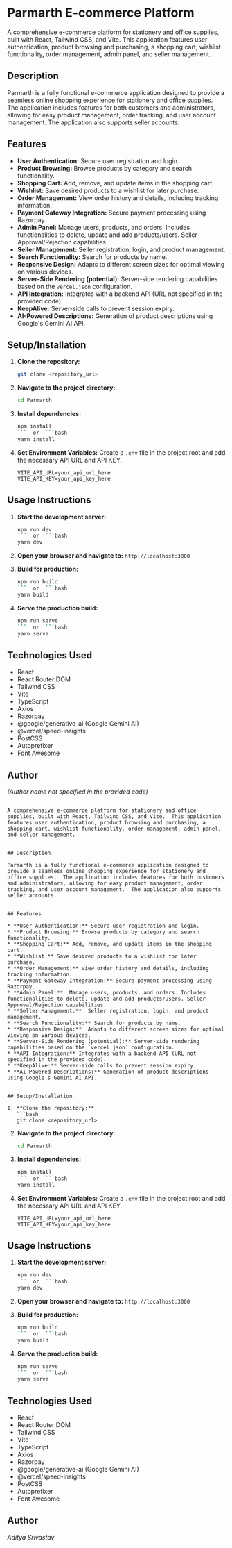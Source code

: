 
# Parmarth E-commerce Platform

A comprehensive e-commerce platform for stationery and office supplies, built with React, Tailwind CSS, and Vite.  This application features user authentication, product browsing and purchasing, a shopping cart, wishlist functionality, order management, admin panel, and seller management.


## Description

Parmarth is a fully functional e-commerce application designed to provide a seamless online shopping experience for stationery and office supplies.  The application includes features for both customers and administrators, allowing for easy product management, order tracking, and user account management.  The application also supports seller accounts.


## Features

* **User Authentication:** Secure user registration and login.
* **Product Browsing:** Browse products by category and search functionality.
* **Shopping Cart:** Add, remove, and update items in the shopping cart.
* **Wishlist:** Save desired products to a wishlist for later purchase.
* **Order Management:** View order history and details, including tracking information.
* **Payment Gateway Integration:** Secure payment processing using Razorpay.
* **Admin Panel:**  Manage users, products, and orders. Includes functionalities to delete, update and add products/users. Seller Approval/Rejection capabilities.
* **Seller Management:**  Seller registration, login, and product management.
* **Search Functionality:** Search for products by name.
* **Responsive Design:**  Adapts to different screen sizes for optimal viewing on various devices.
* **Server-Side Rendering (potential):** Server-side rendering capabilities based on the `vercel.json` configuration.
* **API Integration:** Integrates with a backend API (URL not specified in the provided code).
* **KeepAlive:** Server-side calls to prevent session expiry.
* **AI-Powered Descriptions:** Generation of product descriptions using Google's Gemini AI API.


## Setup/Installation

1. **Clone the repository:**
   ```bash
   git clone <repository_url>
   ```

2. **Navigate to the project directory:**
   ```bash
   cd Parmarth
   ```

3. **Install dependencies:**
   ```bash
   npm install
   ```  or  ```bash
   yarn install
   ```

4. **Set Environment Variables:** Create a `.env` file in the project root and add the necessary API URL and API KEY.

    ```
    VITE_API_URL=your_api_url_here
    VITE_API_KEY=your_api_key_here
    ```


## Usage Instructions

1. **Start the development server:**
   ```bash
   npm run dev
   ```  or  ```bash
   yarn dev
   ```

2. **Open your browser and navigate to:** `http://localhost:3000`

3. **Build for production:**
   ```bash
   npm run build
   ```  or  ```bash
   yarn build
   ```

4. **Serve the production build:**
   ```bash
   npm run serve
   ```  or  ```bash
   yarn serve
   ```

## Technologies Used

* React
* React Router DOM
* Tailwind CSS
* Vite
* TypeScript
* Axios
* Razorpay
* @google/generative-ai (Google Gemini AI)
* @vercel/speed-insights
* PostCSS
* Autoprefixer
* Font Awesome


## Author

*(Author name not specified in the provided code)*

``` E-commerce Platform

A comprehensive e-commerce platform for stationery and office supplies, built with React, Tailwind CSS, and Vite.  This application features user authentication, product browsing and purchasing, a shopping cart, wishlist functionality, order management, admin panel, and seller management.


## Description

Parmarth is a fully functional e-commerce application designed to provide a seamless online shopping experience for stationery and office supplies.  The application includes features for both customers and administrators, allowing for easy product management, order tracking, and user account management.  The application also supports seller accounts.


## Features

* **User Authentication:** Secure user registration and login.
* **Product Browsing:** Browse products by category and search functionality.
* **Shopping Cart:** Add, remove, and update items in the shopping cart.
* **Wishlist:** Save desired products to a wishlist for later purchase.
* **Order Management:** View order history and details, including tracking information.
* **Payment Gateway Integration:** Secure payment processing using Razorpay.
* **Admin Panel:**  Manage users, products, and orders. Includes functionalities to delete, update and add products/users. Seller Approval/Rejection capabilities.
* **Seller Management:**  Seller registration, login, and product management.
* **Search Functionality:** Search for products by name.
* **Responsive Design:**  Adapts to different screen sizes for optimal viewing on various devices.
* **Server-Side Rendering (potential):** Server-side rendering capabilities based on the `vercel.json` configuration.
* **API Integration:** Integrates with a backend API (URL not specified in the provided code).
* **KeepAlive:** Server-side calls to prevent session expiry.
* **AI-Powered Descriptions:** Generation of product descriptions using Google's Gemini AI API.


## Setup/Installation

1. **Clone the repository:**
   ```bash
   git clone <repository_url>
   ```

2. **Navigate to the project directory:**
   ```bash
   cd Parmarth
   ```

3. **Install dependencies:**
   ```bash
   npm install
   ```  or  ```bash
   yarn install
   ```

4. **Set Environment Variables:** Create a `.env` file in the project root and add the necessary API URL and API KEY.

    ```
    VITE_API_URL=your_api_url_here
    VITE_API_KEY=your_api_key_here
    ```


## Usage Instructions

1. **Start the development server:**
   ```bash
   npm run dev
   ```  or  ```bash
   yarn dev
   ```

2. **Open your browser and navigate to:** `http://localhost:3000`

3. **Build for production:**
   ```bash
   npm run build
   ```  or  ```bash
   yarn build
   ```

4. **Serve the production build:**
   ```bash
   npm run serve
   ```  or  ```bash
   yarn serve
   ```

## Technologies Used

* React
* React Router DOM
* Tailwind CSS
* Vite
* TypeScript
* Axios
* Razorpay
* @google/generative-ai (Google Gemini AI)
* @vercel/speed-insights
* PostCSS
* Autoprefixer
* Font Awesome


## Author

*Aditya Srivastav*

